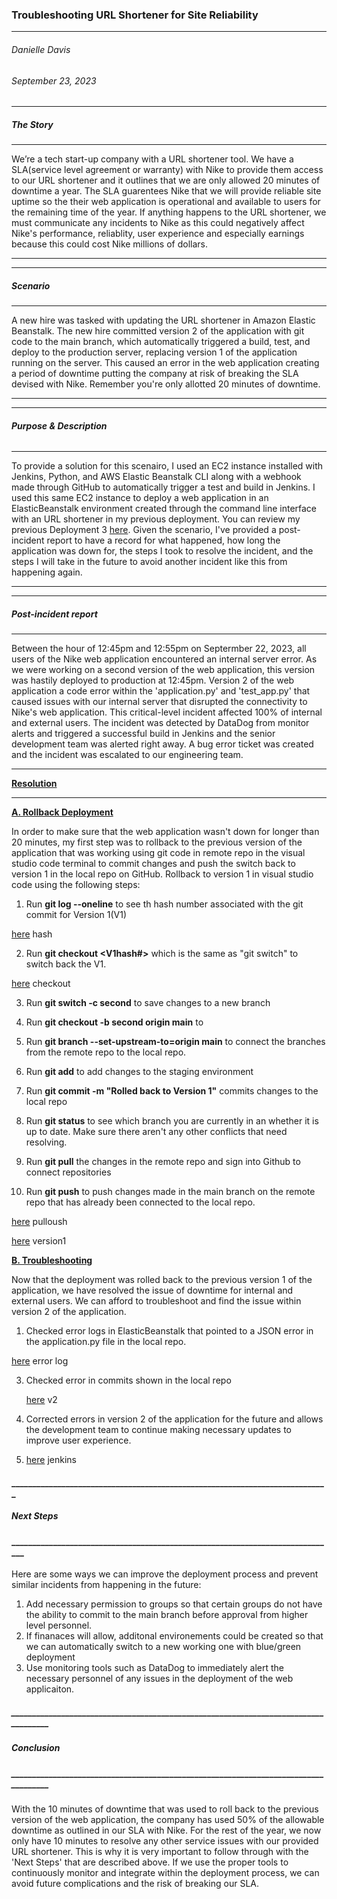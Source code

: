 ### **Troubleshooting URL Shortener for Site Reliability**
______________________________________________________________________________
###### Danielle Davis
###### September 23, 2023


______________________________________________________________________________
##### **The Story**
______________________________________________________________________________
We’re a tech start-up company with a URL shortener tool. We have a SLA(service level agreement or warranty) with Nike to provide them access to our URL shortener and it outlines that we are only allowed 20 minutes of downtime a year. The SLA guarentees Nike that we will provide reliable site uptime so the their web application is operational and available to users for the remaining time of the year. If anything happens to the URL shortener, we must communicate any incidents to Nike as this could negatively affect Nike's performance, reliablity, user experience and especially earnings because this could cost Nike millions of dollars.
___________________________________________________________________________________


______________________________________________________________________________
##### **Scenario**
______________________________________________________________________________
A new hire was tasked with updating the URL shortener in Amazon Elastic Beanstalk. The new hire committed version 2 of the application with git code to the main branch, which automatically triggered a build, test, and deploy to the production server, replacing version 1 of the application running on the server. This caused an error in the web application creating a period of downtime putting the company at risk of breaking the SLA devised with Nike. Remember you're only allotted 20 minutes of downtime. 
______________________________________________________________________________


_______________________________________________________________________________
###### **Purpose & Description**
______________________________________________________________________________
To provide a solution for this scenairo, I used an EC2 instance installed with Jenkins, Python, and AWS Elastic Beanstalk CLI along with a webhook made through GitHub to automatically trigger a test and build in Jenkins. I used this same EC2 instance to deploy a web application in an ElasticBeanstalk environment created through the command line interface with an URL shortener in my previous deployment. You can review my previous Deployment 3 [here](https://github.com/DANNYDEE93/Deployment3).
Given the scenario, I've provided a post-incident report to have a record for what happened, how long the application was down for, the steps I took to resolve the incident, and the steps I will take in the future to avoid another incident like this from happening again. 
________________________________________________________________


______________________________________________________________________________
##### **Post-incident report**
____________________________________________________________________________

Between the hour of 12:45pm and 12:55pm on Septermber 22, 2023, all users of the Nike web application encountered an internal server error. As we were working on a second version of the web application, this version was hastily deployed to production at 12:45pm. Version 2 of the web application a code error within the 'application.py' and 'test_app.py' that caused issues with our internal server that disrupted the connectivity to Nike's web application.  This critical-level incident affected 100% of internal and external users. The incident was detected by DataDog from monitor alerts and triggered a successful build in Jenkins and the senior development team was alerted right away. A bug error ticket was created and the incident was escalated to our engineering team.


____________________________________________________________________________
 <ins>**Resolution**</ins>
___________________________________________________________________________

 <ins>**A. Rollback Deployment**</ins>
 
In order to make sure that the web application wasn't down for longer than 20 minutes, my first step was to rollback to the previous version of the application that was working using git code in remote repo in the visual studio code terminal to commit changes and push the switch back to version 1 in the local repo on GitHub. Rollback to version 1 in visual studio code using the following steps:

1. Run **git log --oneline** to see th hash number associated with the git commit for Version 1(V1)

 [here](https://github.com/DANNYDEE93/Deployment3) hash
 
2. Run **git checkout <V1hash#>** which is the same as "git switch" to switch back the V1.

[here](https://github.com/DANNYDEE93/Deployment3) checkout

3. Run **git switch -c second** to save changes to a new branch 
4. Run **git checkout -b second origin main** to 
5. Run **git branch --set-upstream-to=origin main** to connect the branches from the remote repo to the local repo.
7. Run **git add** to add changes to the staging environment
8. Run **git commit -m "Rolled back to Version 1"** commits changes to the local repo

9. Run **git status** to see which branch you are currently in an whether it is up to date. Make sure there aren't any other conflicts that need resolving. 

10. Run **git pull** the changes in the remote repo and sign into Github to connect repositories
11. Run **git push**  to push changes made in the main branch on the remote repo that has already been connected to the local repo. 

[here](https://github.com/DANNYDEE93/Deployment3) pulloush

[here](https://github.com/DANNYDEE93/Deployment3) version1

 <ins>**B. Troubleshooting**</ins>
 
Now that the deployment was rolled back to the previous version 1 of the application, we have resolved the issue of downtime for internal and external users. We can afford to troubleshoot and find the issue within version 2 of the application. 

1. Checked error logs in ElasticBeanstalk that pointed to a JSON error in the application.py file in the local repo.

[here](https://github.com/DANNYDEE93/Deployment3) error log


3. Checked error in commits shown in the local repo

   [here](https://github.com/DANNYDEE93/Deployment3) v2
5. Corrected errors in version 2 of the application for the future and allows the development team to continue making necessary updates to improve user experience.

6. [here](https://github.com/DANNYDEE93/Deployment3) jenkins 

   
#### ____________________________________________________________________________
##### **Next Steps**
#### ______________________________________________________________________________

Here are some ways we can improve the deployment process and prevent similar incidents from happening in the future:

1. Add necessary permission to groups so that certain groups do not have the ability to commit to the main branch before approval from higher level personnel.
2. If finanaces will allow, additonal environements could be created so that we can automatically switch to a new working one with blue/green deployment
3. Use monitoring tools such as DataDog to immediately alert the necessary personnel of any issues in the deployment of the web applicaiton.


##### ____________________________________________________________________________________
##### **Conclusion**
##### ____________________________________________________________________________________

With the 10 minutes of downtime that was used to roll back to the previous version of the web application, the company has used 50% of the allowable downtime as outlined in our SLA with Nike. For the rest of the year, we now only have 10 minutes to resolve any other service issues with our provided URL shortener. This is why it is very important to follow through with the 'Next Steps' that are described above. If we use the proper tools to continuously monitor and integrate within the deployment process, we can avoid future complications and the risk of breaking our SLA.

